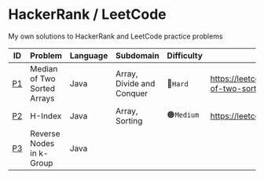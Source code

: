 # HackerRank / LeetCode
My own solutions to HackerRank and LeetCode practice problems

| ID                          | Problem                     | Language | Subdomain                       | Difficulty            | Link                                 |
|-----------------------------|-----------------------------|----------|---------------------------------|-----------------------|--------------------------------------|
| [P1](problems/java/p1.java) | Median of Two Sorted Arrays | Java     | Array, Divide and Conquer | 🔴<code>Hard</code>   | https://leetcode.com/problems/median-of-two-sorted-arrays |
| [P2](problems/java/p2.java) | H-Index                     | Java     | Array, Sorting            | 🟠<code>Medium</code> | https://leetcode.com/problems/h-index|
| [P3](problems/java/p3.java) |Reverse Nodes in k-Group| Java     ||
